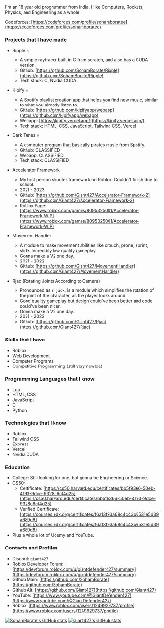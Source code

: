 I'm an 18 year old programmer from India. I like Computers, Rockets, Physics, and Engineering as a whole.

Codeforces: [https://codeforces.com/profile/sohamboratee](https://codeforces.com/profile/sohamboratee)

### Projects that I have made
- Ripple `🔥`
  - A simple raytracer built in C from scratch, and also has a CUDA version.
  - Github: [https://github.com/SohamBorate/Ripple](https://github.com/SohamBorate/Ripple)
  - Tech stack: C, Nvidia CUDA

- Kipify `🔥`
  - A Spotify playlist creation app that helps you find new music, similar to what you already listen to.
  - Github: [https://github.com/kipifyapp/webapp](https://github.com/kipifyapp/webapp)
  - Webapp: [https://kipify.vercel.app/](https://kipify.vercel.app/)
  - Tech stack: HTML, CSS, JavaScript, Tailwind CSS, Vercel
 
- Dark Tunes `🔥`
  - A computer program that basically pirates music from Spotify.
  - Github: CLASSIFIED
  - Webapp: CLASSIFIED
  - Tech stack: CLASSIFIED

- Accelerator Framework
  - My first person shooter framework on Roblox. Couldn't finish due to school.
  - 2021 - 2023
  - Github: [https://github.com/Giant427/Accelerator-Framework-2](https://github.com/Giant427/Accelerator-Framework-2)
  - Roblox Page: [https://www.roblox.com/games/8095325001/Accelerator-Framework-WIP](https://www.roblox.com/games/8095325001/Accelerator-Framework-WIP)
 
- Movement Handler
  - A module to make movement abilities like crouch, prone, sprint, slide. Incredibly low quality gameplay.
  - Gonna make a V2 one day.
  - 2021 - 2022
  - Github: [https://github.com/Giant427/MovementHandler](https://github.com/Giant427/MovementHandler)
 
- Rjac (Rotating Joints According to Camera)
  - Pronounced as `r-jack`, is a module which simplifies the rotation of the joint of the character, as the player looks around.
  - Good quality gameplay but design could've been better and code could've been nicer.
  - Gonna make a V2 one day.
  - 2021 - 2022
  - Github: [https://github.com/Giant427/Rjac](https://github.com/Giant427/Rjac)

### Skills that I have
- Roblox
- Web Development
- Computer Programs
- Competitive Programming (still very newbie)

### Programming Languages that I know
- Lua
- HTML, CSS
- JavaScript
- C
- Python

### Technologies that I know
- Roblox
- Tailwind CSS
- Express
- Vercel
- Nvidia CUDA

### Education
- College: Still looking for one, but gonna be Engineering or Science.
- CS50:
  - Certificate: [https://cs50.harvard.edu/certificates/bb5f9366-50eb-4193-9dce-9328c6cf4d25](https://cs50.harvard.edu/certificates/bb5f9366-50eb-4193-9dce-9328c6cf4d25)
  - Verified Certificate: [https://courses.edx.org/certificates/f6a13f93a68c4c43b6531e5d39a689d8](https://courses.edx.org/certificates/f6a13f93a68c4c43b6531e5d39a689d8)
- Plus a whole lot of Udemy and YouTube.

### Contacts and Profiles
- Discord: `giant427`
- Roblox Developer Forum: [https://devforum.roblox.com/u/giantdefender427/summary](https://devforum.roblox.com/u/giantdefender427/summary)
- Github Main: [https://github.com/SohamBorate](https://github.com/SohamBorate)
- Github Alt: [https://github.com/Giant427](https://github.com/Giant427)
- YouTube: [https://www.youtube.com/@GiantDefender427](https://www.youtube.com/@GiantDefender427)
- Roblox: [https://www.roblox.com/users/1249929737/profile](https://www.roblox.com/users/1249929737/profile)

[![SohamBorate's GitHub stats](https://github-readme-stats.vercel.app/api?username=SohamBorate)](https://github.com/anuraghazra/github-readme-stats)
[![Giant427's GitHub stats](https://github-readme-stats.vercel.app/api?username=Giant427)](https://github.com/anuraghazra/github-readme-stats)
